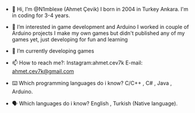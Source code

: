 - 👋 Hi, I’m @N1mblexe (Ahmet Çevik)
     I born in 2004 in Turkey Ankara. I'm in coding for 3-4 years.

- 👀 I’m interested in game development and Arduino
     I worked in couple of Arduino projects 
     I make my own games but didn't published any of my games yet, 
     just developing for fun and learning

- 🌱 I’m currently developing games

- 📫 How to reach me?:
     Instagram:ahmet.cev7k
     E-mail: ahmet.cev7k@gmail.com

- ⌨️ Which programming languages do i know?
     C/C++ , C# , Java , Arduino.

- 🗣️ Which languages do i know?
     English , Turkish (Native language).
